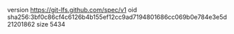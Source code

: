 version https://git-lfs.github.com/spec/v1
oid sha256:3bf0c86cf4c6126b4b155ef12cc9ad7194801686cc069b0e784e3e5d21201862
size 5434
